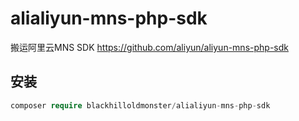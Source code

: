 # alialiyun-mns-php-sdk
搬运阿里云MNS SDK
https://github.com/aliyun/aliyun-mns-php-sdk
## 安装
```php
composer require blackhilloldmonster/alialiyun-mns-php-sdk
```
